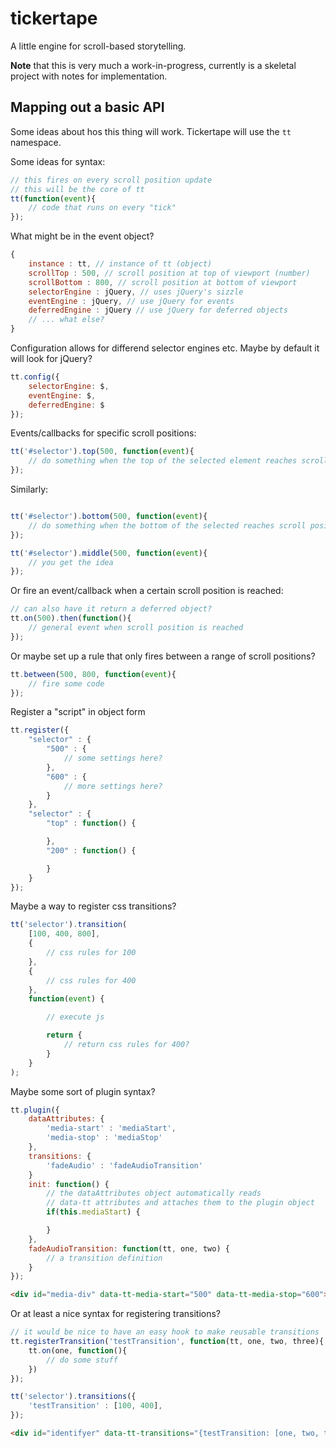 tickertape
===========

A little engine for scroll-based storytelling.

**Note** that this is very much a work-in-progress, currently is a skeletal project with notes for implementation. 

Mapping out a basic API
------------------------

Some ideas about hos this thing will work. Tickertape will use the `tt` namespace.

Some ideas for syntax:


```js
// this fires on every scroll position update
// this will be the core of tt
tt(function(event){
	// code that runs on every "tick"
});

```

What might be in the event object?

```js
{
	instance : tt, // instance of tt (object)
	scrollTop : 500, // scroll position at top of viewport (number)
	scrollBottom : 800, // scroll position at bottom of viewport
	selectorEngine : jQuery, // uses jQuery's sizzle
	eventEngine : jQuery, // use jQuery for events
	deferredEngine : jQuery // use jQuery for deferred objects
	// ... what else?
}
```

Configuration allows for differend selector engines etc. Maybe by default it will look for jQuery?

```js
tt.config({
	selectorEngine: $,
	eventEngine: $,
	deferredEngine: $
});

```


Events/callbacks for specific scroll positions:

```js
tt('#selector').top(500, function(event){
	// do something when the top of the selected element reaches scroll position 500
});

```

Similarly:

```js

tt('#selector').bottom(500, function(event){
	// do something when the bottom of the selected reaches scroll position 500
});

tt('#selector').middle(500, function(event){
	// you get the idea
});

```

Or fire an event/callback when a certain scroll position is reached:

```js
// can also have it return a deferred object?
tt.on(500).then(function(){
	// general event when scroll position is reached
});

```

Or maybe set up a rule that only fires between a range of scroll positions?

```js
tt.between(500, 800, function(event){
	// fire some code
});

```


Register a "script" in object form

```js
tt.register({
	"selector" : {
		"500" : {
			// some settings here?
		},
		"600" : {
			// more settings here?
		}
	},
	"selector" : {
		"top" : function() {

		},
		"200" : function() {

		}
	}
});

```

Maybe a way to register css transitions?

```js
tt('selector').transition(
	[100, 400, 800],
	{
		// css rules for 100
	},
	{
		// css rules for 400
	},
	function(event) {

		// execute js

		return {
			// return css rules for 400?
		}
	}
);

```

Maybe some sort of plugin syntax?

```js
tt.plugin({
	dataAttributes: {
		'media-start' : 'mediaStart',
		'media-stop' : 'mediaStop'
	},
	transitions: {
		'fadeAudio' : 'fadeAudioTransition'
	}
	init: function() {
		// the dataAttributes object automatically reads 
		// data-tt attributes and attaches them to the plugin object
		if(this.mediaStart) {

		}
	},
	fadeAudioTransition: function(tt, one, two) {
		// a transition definition
	}
});

```

```html
<div id="media-div" data-tt-media-start="500" data-tt-media-stop="600"></div>

```

Or at least a nice syntax for registering transitions?

```js
// it would be nice to have an easy hook to make reusable transitions
tt.registerTransition('testTransition', function(tt, one, two, three){
	tt.on(one, function(){
		// do some stuff
	})
});

tt('selector').transitions({
	'testTransition' : [100, 400],
});

```

```html
<div id="identifyer" data-tt-transitions="{testTransition: [one, two, three]}"></div>

```